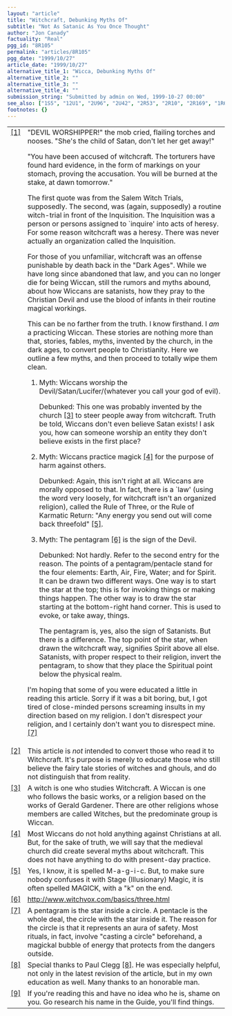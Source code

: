 ```yaml
---
layout: "article"
title: "Witchcraft, Debunking Myths Of"
subtitle: "Not As Satanic As You Once Thought"
author: "Jon Canady"
factuality: "Real"
pgg_id: "8R105"
permalink: "articles/8R105"
pgg_date: "1999/10/27"
article_date: "1999/10/27"
alternative_title_1: "Wicca, Debunking Myths Of"
alternative_title_2: ""
alternative_title_3: ""
alternative_title_4: ""
submission_string: "Submitted by admin on Wed, 1999-10-27 00:00"
see_also: ["1S5", "12U1", "2U96", "2U42", "2R53", "2R10", "2R169", "1R6", "1R1"]
footnotes: {}
---
```

<div>
<table width="100%">
<tr>
<td valign="top" align="right"><a href="#footnotes.1" class="footnote-link">[1]</a></td>
<td valign="top">"DEVIL WORSHIPPER!" the mob cried, flailing torches and nooses. "She's the child of Satan, don't let her get away!"
<p>"You have been accused of witchcraft. The torturers have found hard evidence, in the form of markings on your stomach, proving the accusation. You will be burned at the stake, at dawn tomorrow."</p>
<p>The first quote was from the Salem Witch Trials, supposedly. The second, was (again, supposedly) a routine witch-trial in front of the Inquisition. The Inquisition was a person or persons assigned to `inquire' into acts of heresy. For some reason witchcraft was a heresy. There was never actually an organization called the Inquisition.</p>
<p>For those of you unfamiliar, witchcraft was an offense punishable by death back in the "Dark Ages". While we have long since abandoned that law, and you can no longer die for being Wiccan, still the rumors and myths abound, about how Wiccans are satanists, how they pray to the Christian Devil and use the blood of infants in their routine magical workings.</p>
<p>This can be no farther from the truth. I know firsthand. I <em>am</em> a practicing Wiccan. These stories are nothing more than that, stories, fables, myths, invented by the church, in the dark ages, to convert people to Christianity. Here we outline a few myths, and then proceed to totally wipe them clean.</p>
<ol>
<li value="1">Myth: Wiccans worship the Devil/Satan/Lucifer/(whatever you call your god of evil).
<p>Debunked: This one was probably invented by the church <a href="#footnotes.3" class="footnote-link">[3]</a> to steer people away from witchcraft. Truth be told, Wiccans don't even believe Satan exists! I ask you, how can someone worship an entity they don't believe exists in the first place?</p>
</li>
<li value="2">Myth: Wiccans practice magick <a href="#footnotes.4" class="footnote-link">[4]</a> for the purpose of harm against others.
<p>Debunked: Again, this isn't right at all. Wiccans are morally opposed to that. In fact, there is a `law' (using the word very loosely, for witchcraft isn't an organized religion), called the Rule of Three, or the Rule of Karmatic Return: "Any energy you send out will come back threefold" <a href="#footnotes.5" class="footnote-link">[5]</a>.</p>
</li>
<li value="3">Myth: The pentagram <a href="#footnotes.6" class="footnote-link">[6]</a> is the sign of the Devil.
<p>Debunked: Not hardly. Refer to the second entry for the reason. The points of a pentagram/pentacle stand for the four elements: Earth, Air, Fire, Water; and for Spirit. It can be drawn two different ways. One way is to start the star at the top; this is for invoking things or making things happen. The other way is to draw the star starting at the bottom-right hand corner. This is used to evoke, or take away, things.</p>
<p>The pentagram is, yes, also the sign of Satanists. But there is a difference. The top point of the star, when drawn the witchcraft way, signifies Spirit above all else. Satanists, with proper respect to their religion, invert the pentagram, to show that they place the Spiritual point below the physical realm.</p>
</li>
</ol>
<p>I'm hoping that some of you were educated a little in reading this article. Sorry if it was a bit boring, but, I got tired of close-minded persons screaming insults in my direction based on my religion. I don't disrespect <em>your</em> religion, and I certainly don't want you to disrespect mine. <a href="#footnotes.7" class="footnote-link">[7]</a></p>
</td>
</tr>
<tr>
<td valign="top" align="right"><a href="#footnotes.2" class="footnote-link">[2]</a></td>
<td valign="top">This article is <em>not</em> intended to convert those who read it to Witchcraft. It's purpose is merely to educate those who still believe the fairy tale stories of witches and ghouls, and do not distinguish that from reality.</td>
</tr>
<tr>
<td valign="top" align="right"><a href="#footnotes.3" class="footnote-link">[3]</a></td>
<td valign="top">A witch is one who studies Witchcraft. A Wiccan is one who follows the basic works, or a religion based on the works of Gerald Gardener. There are other religions whose members are called Witches, but the predominate group is Wiccan.</td>
</tr>
<tr>
<td valign="top" align="right"><a href="#footnotes.4" class="footnote-link">[4]</a></td>
<td valign="top">Most Wiccans do not hold anything against Christians at all. But, for the sake of truth, we will say that the medieval church did create several myths about witchcraft. This does not have anything to do with present-day practice.</td>
</tr>
<tr>
<td valign="top" align="right"><a href="#footnotes.5" class="footnote-link">[5]</a></td>
<td valign="top">Yes, I know, it is spelled M-a-g-i-c. But, to make sure nobody confuses it with Stage (Illusionary) Magic, it is often spelled MAGICK, with a "k" on the end.</td>
</tr>
<tr>
<td valign="top" align="right"><a href="#footnotes.6" class="footnote-link">[6]</a></td>
<td valign="top"><a href="https://web.archive.org/web/20130205230229/http://www.witchvox.com/basics/three.html">http://www.witchvox.com/basics/three.html</a></td>
</tr>
<tr>
<td valign="top" align="right"><a href="#footnotes.7" class="footnote-link">[7]</a></td>
<td valign="top">A pentagram is the star inside a circle. A pentacle is the whole deal, the circle with the star inside it. The reason for the circle is that it represents an aura of safety. Most rituals, in fact, involve "casting a circle" beforehand, a magickal bubble of energy that protects from the dangers outside.</td>
</tr>
<tr>
<td valign="top" align="right"><a href="#footnotes.8" class="footnote-link">[8]</a></td>
<td valign="top">Special thanks to Paul Clegg <a href="#footnotes.8" class="footnote-link">[8]</a>. He was especially helpful, not only in the latest revision of the article, but in my own education as well. Many thanks to an honorable man.</td>
</tr>
<tr>
<td valign="top" align="right"><a href="#footnotes.9" class="footnote-link">[9]</a></td>
<td valign="top">If you're reading this and have no idea who he is, shame on you. Go research his name in the Guide, you'll find things.</td>
</tr>
</table>
</div>
